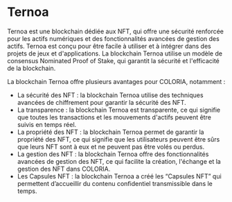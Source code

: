 # Ternoa

Ternoa est une blockchain dédiée aux NFT, qui offre une sécurité renforcée pour les actifs numériques et des fonctionnalités avancées de gestion des actifs. Ternoa est conçu pour être facile à utiliser et à intégrer dans des projets de jeux et d'applications. La blockchain Ternoa utilise un modèle de consensus Nominated Proof of Stake, qui garantit la sécurité et l'efficacité de la blockchain.

La blockchain Ternoa offre plusieurs avantages pour COLORIA, notamment :

* La sécurité des NFT : la blockchain Ternoa utilise des techniques avancées de chiffrement pour garantir la sécurité des NFT.
* La transparence : la blockchain Ternoa est transparente, ce qui signifie que toutes les transactions et les mouvements d'actifs peuvent être suivis en temps réel.
* La propriété des NFT : la blockchain Ternoa permet de garantir la propriété des NFT, ce qui signifie que les utilisateurs peuvent être sûrs que leurs NFT sont à eux et ne peuvent pas être volés ou perdus.
* La gestion des NFT : la blockchain Ternoa offre des fonctionnalités avancées de gestion des NFT, ce qui facilite la création, l'échange et la gestion des NFT dans COLORIA.
* Les Capsules NFT : la blockchain Ternoa a créé les “Capsules NFT” qui permettent d’accueillir du contenu confidentiel transmissible dans le temps.
